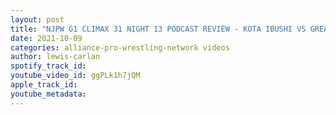 ```yaml
---
layout: post
title: "NJPW G1 CLIMAX 31 NIGHT 13 PODCAST REVIEW - KOTA IBUSHI VS GREAT-O-KHAN MAIN EVENT!"
date: 2021-10-09
categories: alliance-pro-wrestling-network videos
author: lewis-carlan
spotify_track_id: 
youtube_video_id: ggPLk1h7jQM
apple_track_id: 
youtube_metadata: 
---
```

